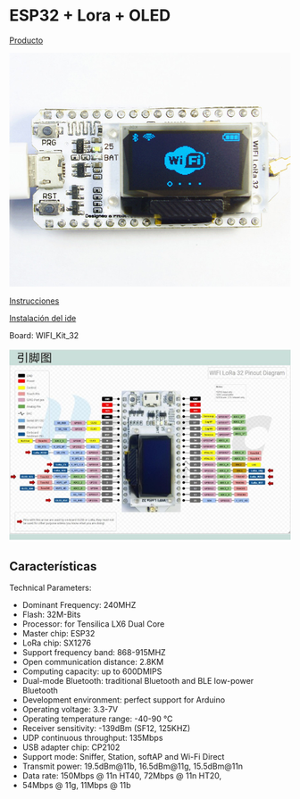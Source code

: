 # ESP32 + Lora + OLED

[Producto](https://es.aliexpress.com/item/2-unids-868-MHz-915-MHz-sx1276-esp32-Lora-OLED-0-96-pulgadas-azul-pantalla-Bluetooth/32838347451.html)

![ESP_LORA.jpg](./images/ESP_LORA.jpg)

[Instrucciones](https://github.com/Heltec-Aaron-Lee/WiFi_Kit_series)

[Instalación del ide](https://github.com/Heltec-Aaron-Lee/WiFi_Kit_series/blob/master/InstallGuide/debian_ubuntu.md)

Board: WIFI_Kit_32

![Lora_Pinout.jpg](./images/Lora_Pinout.jpg)

## Características

Technical Parameters:
* Dominant Frequency: 240MHZ
* Flash: 32M-Bits
* Processor: for Tensilica LX6 Dual Core
* Master chip: ESP32
* LoRa chip: SX1276
* Support frequency band: 868-915MHZ
* Open communication distance: 2.8KM
* Computing capacity: up to 600DMIPS
* Dual-mode Bluetooth: traditional Bluetooth and BLE low-power Bluetooth
* Development environment: perfect support for Arduino
* Operating voltage: 3.3-7V
* Operating temperature range: -40-90 ℃
* Receiver sensitivity: -139dBm (SF12, 125KHZ)
* UDP continuous throughput: 135Mbps
* USB adapter chip: CP2102
* Support mode: Sniffer, Station, softAP and Wi-Fi Direct
* Transmit power: 19.5dBm@11b, 16.5dBm@11g, 15.5dBm@11n
* Data rate: 150Mbps @ 11n HT40, 72Mbps @ 11n HT20,
* 54Mbps @ 11g, 11Mbps @ 11b
